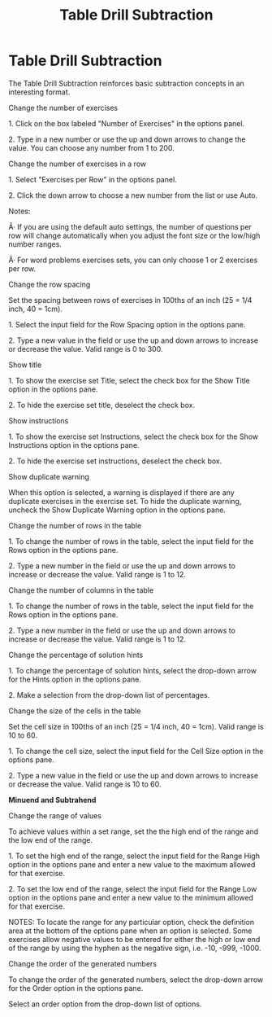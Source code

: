 ﻿---
title: Table Drill Subtraction
category: activities
---

# Table Drill Subtraction

The Table Drill Subtraction reinforces basic subtraction concepts in an interesting format.

Change the number of exercises

1\. Click on the box labeled "Number of Exercises" in the options panel.

2\. Type in a new number or use the up and down arrows to change the value. You can choose any number from 1 to 200.

Change the number of exercises in a row

1\. Select "Exercises per Row" in the options panel.

2\. Click the down arrow to choose a new number from the list or use Auto.

Notes:

Â· If you are using the default auto settings, the number of questions per row will change automatically when you adjust the font size or the low/high number ranges.

Â· For word problems exercises sets, you can only choose 1 or 2 exercises per row.

Change the row spacing

Set the spacing between rows of exercises in 100ths of an inch (25 = 1/4 inch, 40 = 1cm).

1\. Select the input field for the Row Spacing option in the options pane.

2\. Type a new value in the field or use the up and down arrows to increase or decrease the value. Valid range is 0 to 300.

Show title

1\. To show the exercise set Title, select the check box for the Show Title option in the options pane.

2\. To hide the exercise set title, deselect the check box.

Show instructions

1\. To show the exercise set Instructions, select the check box for the Show Instructions option in the options pane.

2\. To hide the exercise set instructions, deselect the check box.

Show duplicate warning

When this option is selected, a warning is displayed if there are any duplicate exercises in the exercise set. To hide the duplicate warning, uncheck the Show Duplicate Warning option in the options pane.

Change the number of rows in the table

1\. To change the number of rows in the table, select the input field for the Rows option in the options pane.

2\. Type a new number in the field or use the up and down arrows to increase or decrease the value. Valid range is 1 to 12.

Change the number of columns in the table

1\. To change the number of rows in the table, select the input field for the Rows option in the options pane.

2\. Type a new number in the field or use the up and down arrows to increase or decrease the value. Valid range is 1 to 12.

Change the percentage of solution hints

1\. To change the percentage of solution hints, select the drop-down arrow for the Hints option in the options pane.

2\. Make a selection from the drop-down list of percentages.

Change the size of the cells in the table

Set the cell size in 100ths of an inch (25 = 1/4 inch, 40 = 1cm). Valid range is 10 to 60.

1\. To change the cell size, select the input field for the Cell Size option in the options pane.

2\. Type a new value in the field or use the up and down arrows to increase or decrease the value. Valid range is 10 to 60.

**Minuend and Subtrahend**

Change the range of values

To achieve values within a set range, set the the high end of the range and the low end of the range.

1\. To set the high end of the range, select the input field for the Range High option in the options pane and enter a new value to the maximum allowed for that exercise.

2\. To set the low end of the range, select the input field for the Range Low option in the options pane and enter a new value to the minimum allowed for that exercise.

NOTES: To locate the range for any particular option, check the definition area at the bottom of the options pane when an option is selected. Some exercises allow negative values to be entered for either the high or low end of the range by using the hyphen as the negative sign, i.e. -10, -999, -1000.

Change the order of the generated numbers

To change the order of the generated numbers, select the drop-down arrow for the Order option in the options pane.

Select an order option from the drop-down list of options.
